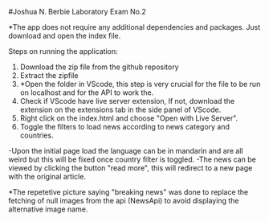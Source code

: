 #Joshua N. Berbie Laboratory Exam No.2 

*The app does not require any additional dependencies and packages. Just download and open the index file.

Steps on running the application:
1. Download the zip file from the github repository 
2. Extract the zipfile
3. *Open the folder in VScode, this step is very crucial for the file to be run on localhost and for the API to work the.
4. Check if VScode have live server extension, If not, download the extension on the extensions tab in the side panel of VScode.
5. Right click on the index.html and choose "Open with Live Server".
5. Toggle the filters to load news according to news category and countries.

-Upon the initial page load the language can be in mandarin and are all weird but this will be fixed once country filter is toggled.
-The news can be viewed by clicking the button "read more", this will redirect to a new page with the original article.

*The repetetive picture saying "breaking news" was done to replace the fetching of null images from the api (NewsApi) to avoid
displaying the alternative image name.